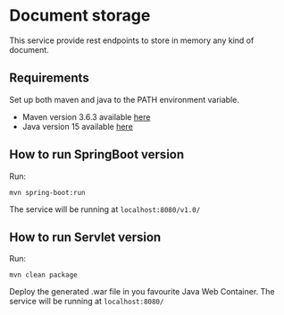 # Document storage
This service provide rest endpoints to store in memory any kind of document.

## Requirements
Set up both maven and java to the PATH environment variable.
- Maven version 3.6.3 available [here](http://maven.apache.org/download.cgi)
- Java version 15 available [here](https://www.oracle.com/java/technologies/javase-jdk15-downloads.html)


## How to run SpringBoot version



Run:
```
mvn spring-boot:run
```

The service will be running at `localhost:8080/v1.0/`


## How to run Servlet version

Run:
```
mvn clean package
```

Deploy the generated .war file in you favourite Java Web Container.
The service will be running at `localhost:8080/`